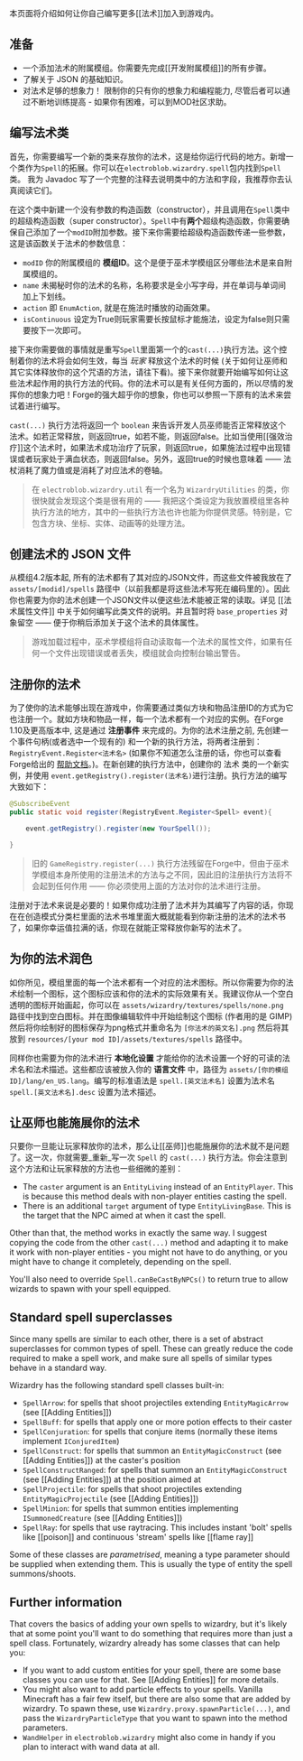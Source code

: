 本页面将介绍如何让你自己编写更多[[法术]]加入到游戏内。

## 准备
- 一个添加法术的附属模组。你需要先完成[[开发附属模组]]的所有步骤。 
- 了解关于 JSON 的基础知识。 
- 对法术足够的想象力！ 限制你的只有你的想象力和编程能力, 尽管后者可以通过不断地训练提高 - 如果你有困难，可以到MOD社区求助。

## 编写法术类
首先，你需要编写一个新的类来存放你的法术，这是给你运行代码的地方。新增一个类作为`Spell`的拓展。你可以在`electroblob.wizardry.spell`包内找到`Spell`类。 我为 Javadoc 写了一个完整的注释去说明类中的方法和字段，我推荐你去认真阅读它们。

在这个类中新建一个没有参数的构造函数（constructor），并且调用在`Spell`类中的超级构造函数（super constructor）。`Spell`中有**两个**超级构造函数，你需要确保自己添加了一个`modID`附加参数。接下来你需要给超级构造函数传递一些参数，这是该函数关于法术的参数信息：

- `modID` 你的附属模组的 **模组ID**。这个是便于巫术学模组区分哪些法术是来自附属模组的。
- `name` 未揭秘时你的法术的名称，名称要求是全小写字母，并在单词与单词间加上下划线。
- `action` 即 `EnumAction`, 就是在施法时播放的动画效果。
- `isContinuous` 设定为True则玩家需要长按鼠标才能施法，设定为false则只需要按下一次即可。

接下来你需要做的事情就是重写`Spell`里面第一个的`cast(...)`执行方法。这个控制着你的法术将会如何生效，每当 _玩家_ 释放这个法术的时候 (关于如何让巫师和其它实体释放你的这个咒语的方法，请往下看)。接下来你就要开始编写如何让这些法术起作用的执行方法的代码。你的法术可以是有关任何方面的，所以尽情的发挥你的想象力吧！Forge的强大超乎你的想象，你也可以参照一下原有的法术来尝试着进行编写。

`cast(...)` 执行方法将返回一个 `boolean` 来告诉开发人员巫师能否正常释放这个法术。如若正常释放，则返回true，如若不能，则返回false。比如当使用[[强效治疗]]这个法术时，如果法术成功治疗了玩家，则返回true，如果施法过程中出现错误或者玩家处于满血状态，则返回false。另外，返回true的时候也意味着 —— 法杖消耗了魔力值或是消耗了对应法术的卷轴。

> 在 `electroblob.wizardry.util` 有一个名为 `WizardryUtilities` 的类，你很快就会发现这个类是很有用的 —— 我把这个类设定为我放置模组里各种执行方法的地方，其中的一些执行方法也许也能为你提供灵感。特别是，它包含方块、坐标、实体、动画等的处理方法。

## 创建法术的 JSON 文件

从模组4.2版本起, 所有的法术都有了其对应的JSON文件，而这些文件被我放在了 `assets/[modid]/spells` 路径中（以前我都是将这些法术写死在编码里的）。因此你也需要为你的法术创建一个JSON文件以便这些法术能被正常的读取。详见 [[法术属性文件]] 中关于如何编写此类文件的说明。并且暂时将 `base_properties` 对象留空 —— 便于你稍后添加关于这个法术的具体属性。

> 游戏加载过程中，巫术学模组将自动读取每一个法术的属性文件，如果有任何一个文件出现错误或者丢失，模组就会向控制台输出警告。

## 注册你的法术

为了使你的法术能够出现在游戏中，你需要通过类似方块和物品注册ID的方式为它也注册一个。就如方块和物品一样，每一个法术都有一个对应的实例。在Forge 1.10及更高版本中, 这是通过 **注册事件** 来完成的。为你的法术注册之前, 先创建一个事件句柄(或者选中一个现有的) 和一个新的执行方法，将两者注册到： `RegistryEvent.Register<法术名>` (如果你不知道怎么注册的话，你也可以查看Forge给出的 [帮助文档](https://mcforge.readthedocs.io/en/latest/events/intro/)。)。在新创建的执行方法中，创建你的 法术 类的一个新实例，并使用 `event.getRegistry().register(法术名)`进行注册。执行方法的编写大致如下：

```java
@SubscribeEvent
public static void register(RegistryEvent.Register<Spell> event){

    event.getRegistry().register(new YourSpell());

}
```

> 旧的 `GameRegistry.register(...)` 执行方法残留在Forge中，但由于巫术学模组本身所使用的注册法术的方法与之不同，因此旧的注册执行方法将不会起到任何作用 —— 你必须使用上面的方法对你的法术进行注册。

注册对于法术来说是必要的！如果你成功注册了法术并为其编写了内容的话，你现在在创造模式分类栏里面的法术书堆里面大概就能看到你新注册的法术的法术书了，如果你幸运值拉满的话，你现在就能正常释放你新写的法术了。

## 为你的法术润色

如你所见，模组里面的每一个法术都有一个对应的法术图标。所以你需要为你的法术绘制一个图标，这个图标应该和你的法术的实际效果有关。我建议你从一个空白透明的图标开始画起，你可以在 `assets/wizardry/textures/spells/none.png` 路径中找到空白图标。并在图像编辑软件中开始绘制这个图标 (作者用的是 GIMP) 然后将你绘制好的图标保存为png格式并重命名为 `[你法术的英文名].png` 然后将其放到 `resources/[your mod ID]/assets/textures/spells` 路径中。

同样你也需要为你的法术进行 **本地化设置** 才能给你的法术设置一个好的可读的法术名和法术描述。这些都应该被放入你的 **语言文件** 中，路径为 `assets/[你的模组ID]/lang/en_US.lang`。编写的标准语法是 `spell.[英文法术名]` 设置为法术名 `spell.[英文法术名].desc` 设置为法术描述。

## 让巫师也能施展你的法术

只要你一旦能让玩家释放你的法术，那么让[[巫师]]也能施展你的法术就不是问题了。这一次，你就需要_重新_写一次 `Spell` 的 `cast(...)` 执行方法。你会注意到这个方法和让玩家释放的方法也一些细微的差别：
- The `caster` argument is an `EntityLiving` instead of an `EntityPlayer`. This is because this method deals with non-player entities casting the spell.
- There is an additional `target` argument of type `EntityLivingBase`. This is the target that the NPC aimed at when it cast the spell.

Other than that, the method works in exactly the same way. I suggest copying the code from the other `cast(...)` method and adapting it to make it work with non-player entities - you might not have to do anything, or you might have to change it completely, depending on the spell.

You'll also need to override `Spell.canBeCastByNPCs()` to return true to allow wizards to spawn with your spell equipped.

## Standard spell superclasses

Since many spells are similar to each other, there is a set of abstract superclasses for common types of spell. These can greatly reduce the code required to make a spell work, and make sure all spells of similar types behave in a standard way.

Wizardry has the following standard spell classes built-in:

- `SpellArrow`: for spells that shoot projectiles extending `EntityMagicArrow` (see [[Adding Entities]])
- `SpellBuff`: for spells that apply one or more potion effects to their caster
- `SpellConjuration`: for spells that conjure items (normally these items implement `IConjuredItem`)
- `SpellConstruct`: for spells that summon an `EntityMagicConstruct` (see [[Adding Entities]]) at the caster's position
- `SpellConstructRanged`: for spells that summon an `EntityMagicConstruct` (see [[Adding Entities]]) at the position aimed at
- `SpellProjectile`: for spells that shoot projectiles extending `EntityMagicProjectile` (see [[Adding Entities]])
- `SpellMinion`: for spells that summon entities implementing `ISummonedCreature` (see [[Adding Entities]])
- `SpellRay`: for spells that use raytracing. This includes instant 'bolt' spells like [[poison]] and continuous 'stream' spells like [[flame ray]]

Some of these classes are _parametrised_, meaning a type parameter should be supplied when extending them. This is usually the type of entity the spell summons/shoots.

## Further information

That covers the basics of adding your own spells to wizardry, but it's likely that at some point you'll want to do something that requires more than just a spell class. Fortunately, wizardry already has some classes that can help you:

- If you want to add custom entities for your spell, there are some base classes you can use for that. See [[Adding Entities]] for more details.
- You might also want to add particle effects to your spells. Vanilla Minecraft has a fair few itself, but there are also some that are added by wizardry. To spawn these, use `Wizardry.proxy.spawnParticle(...)`, and pass the `WizardryParticleType` that you want to spawn into the method parameters.
- `WandHelper` in `electroblob.wizardry` might also come in handy if you plan to interact with wand data at all.
